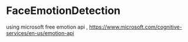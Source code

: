 # FaceEmotionDetection
using microsoft free emotion api , https://www.microsoft.com/cognitive-services/en-us/emotion-api
